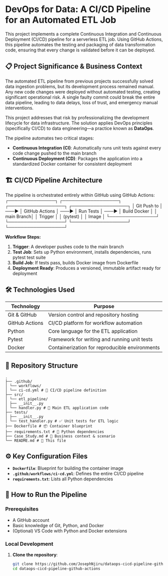 # DevOps for Data: A CI/CD Pipeline for an Automated ETL Job

This project implements a complete Continuous Integration and Continuous Deployment (CI/CD) pipeline for a serverless ETL job. Using GitHub Actions, this pipeline automates the testing and packaging of data transformation code, ensuring that every change is validated before it can be deployed.

## 📋 Project Significance & Business Context

The automated ETL pipeline from previous projects successfully solved data ingestion problems, but its development process remained manual. Any new code changes were deployed without automated testing, creating significant operational risk. A single faulty commit could break the entire data pipeline, leading to data delays, loss of trust, and emergency manual interventions.

This project addresses that risk by professionalizing the development lifecycle for data infrastructure. The solution applies DevOps principles (specifically CI/CD) to data engineering—a practice known as **DataOps**.

The pipeline automates two critical stages:
- **Continuous Integration (CI)**: Automatically runs unit tests against every code change pushed to the main branch
- **Continuous Deployment (CD)**: Packages the application into a standardized Docker container for consistent deployment

## 🏗️ CI/CD Pipeline Architecture

The pipeline is orchestrated entirely within GitHub using GitHub Actions:
┌───────────────┐ ┌──────────────────┐ ┌──────────────────┐ ┌──────────────────┐
│ Git Push to │ ───► │ GitHub Actions │ ───► │ Run Tests │ ───► │ Build Docker │
│ main Branch│ │ Trigger │ │ (pytest) │ │ Image │
└───────────────┘ └──────────────────┘ └──────────────────┘ └──────────────────┘

**Workflow Steps:**
1. **Trigger**: A developer pushes code to the main branch
2. **Test Job**: Sets up Python environment, installs dependencies, runs pytest test suite
3. **Build Job**: If tests pass, builds Docker image from Dockerfile
4. **Deployment Ready**: Produces a versioned, immutable artifact ready for deployment

## 🛠️ Technologies Used

| Technology | Purpose |
|------------|---------|
| Git & GitHub | Version control and repository hosting |
| GitHub Actions | CI/CD platform for workflow automation |
| Python | Core language for the ETL application |
| Pytest | Framework for writing and running unit tests |
| Docker | Containerization for reproducible environments |

## 📁 Repository Structure
```
.
├── .github/
│ └── workflows/
│ └── ci-cd.yml # 🚀 CI/CD pipeline definition
├── src/
│ └── etl_pipeline/
│ ├── __init__.py
│ └── handler.py # 🐍 Main ETL application code
├── tests/
│ ├── __init__.py
│ └── test_handler.py # ✅ Unit tests for ETL logic
├── Dockerfile # 📦 Container blueprint
├── requirements.txt # 📜 Python dependencies
├── Case_Study.md # 🏢 Business context & scenario
└── README.md # 📖 This file
```

## ⚙️ Key Configuration Files

- **`Dockerfile`**: Blueprint for building the container image
- **`.github/workflows/ci-cd.yml`**: Defines the entire CI/CD pipeline
- **`requirements.txt`**: Lists all Python dependencies

## 🚀 How to Run the Pipeline

### Prerequisites
- A GitHub account
- Basic knowledge of Git, Python, and Docker
- (Optional) VS Code with Python and Docker extensions

### Local Development
1. **Clone the repository**:
   ```bash
   git clone https://github.com/JosephNjiru/dataops-cicd-pipeline-github-actions.git
   cd dataops-cicd-pipeline-github-actions
   ```
